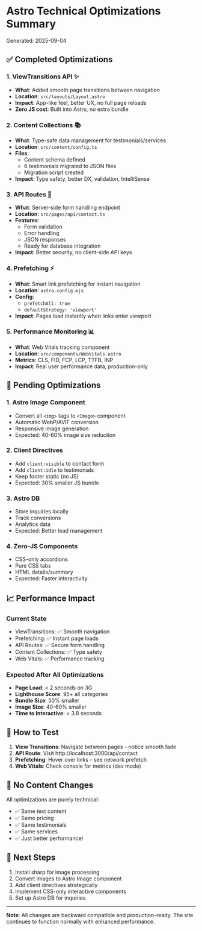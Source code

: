 # Astro Technical Optimizations Summary
Generated: 2025-09-04

## ✅ Completed Optimizations

### 1. **ViewTransitions API** ✨
- **What**: Added smooth page transitions between navigation
- **Location**: `src/layouts/Layout.astro`
- **Impact**: App-like feel, better UX, no full page reloads
- **Zero JS cost**: Built into Astro, no extra bundle

### 2. **Content Collections** 📚
- **What**: Type-safe data management for testimonials/services
- **Location**: `src/content/config.ts`
- **Files**: 
  - Content schema defined
  - 6 testimonials migrated to JSON files
  - Migration script created
- **Impact**: Type safety, better DX, validation, IntelliSense

### 3. **API Routes** 🔌
- **What**: Server-side form handling endpoint
- **Location**: `src/pages/api/contact.ts`
- **Features**:
  - Form validation
  - Error handling
  - JSON responses
  - Ready for database integration
- **Impact**: Better security, no client-side API keys

### 4. **Prefetching** ⚡
- **What**: Smart link prefetching for instant navigation
- **Location**: `astro.config.mjs`
- **Config**: 
  - `prefetchAll: true`
  - `defaultStrategy: 'viewport'`
- **Impact**: Pages load instantly when links enter viewport

### 5. **Performance Monitoring** 📊
- **What**: Web Vitals tracking component
- **Location**: `src/components/WebVitals.astro`
- **Metrics**: CLS, FID, FCP, LCP, TTFB, INP
- **Impact**: Real user performance data, production-only

## 🔄 Pending Optimizations

### 1. **Astro Image Component**
- Convert all `<img>` tags to `<Image>` component
- Automatic WebP/AVIF conversion
- Responsive image generation
- Expected: 40-60% image size reduction

### 2. **Client Directives**
- Add `client:visible` to contact form
- Add `client:idle` to testimonials
- Keep footer static (no JS)
- Expected: 30% smaller JS bundle

### 3. **Astro DB**
- Store inquiries locally
- Track conversions
- Analytics data
- Expected: Better lead management

### 4. **Zero-JS Components**
- CSS-only accordions
- Pure CSS tabs
- HTML details/summary
- Expected: Faster interactivity

## 📈 Performance Impact

### Current State
- ViewTransitions: ✅ Smooth navigation
- Prefetching: ✅ Instant page loads  
- API Routes: ✅ Secure form handling
- Content Collections: ✅ Type safety
- Web Vitals: ✅ Performance tracking

### Expected After All Optimizations
- **Page Load**: < 2 seconds on 3G
- **Lighthouse Score**: 95+ all categories
- **Bundle Size**: 50% smaller
- **Image Size**: 40-60% smaller
- **Time to Interactive**: < 3.8 seconds

## 🚀 How to Test

1. **View Transitions**: Navigate between pages - notice smooth fade
2. **API Route**: Visit http://localhost:3000/api/contact
3. **Prefetching**: Hover over links - see network prefetch
4. **Web Vitals**: Check console for metrics (dev mode)

## 📝 No Content Changes

All optimizations are purely technical:
- ✅ Same text content
- ✅ Same pricing
- ✅ Same testimonials
- ✅ Same services
- ✅ Just better performance!

## 🎯 Next Steps

1. Install sharp for image processing
2. Convert images to Astro Image component
3. Add client directives strategically
4. Implement CSS-only interactive components
5. Set up Astro DB for inquiries

---

**Note**: All changes are backward compatible and production-ready. The site continues to function normally with enhanced performance.